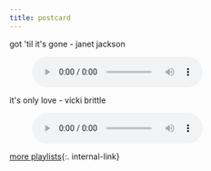 ```yaml
---
title: postcard
---
```


got 'til it's gone - janet jackson  
<figure>
    <audio
        controls
        src="/songs/Gottillitsgone.mp3">
            Your browser does not support the
            <code>audio</code> element.
    </audio>
</figure>



it's only love - vicki brittle  
<figure>
    <audio
        controls
        src="/songs/ItsOnlyLove.mp3">
            Your browser does not support the
            <code>audio</code> element.
    </audio>
</figure>


[more playlists](/playlists){:. internal-link}  

